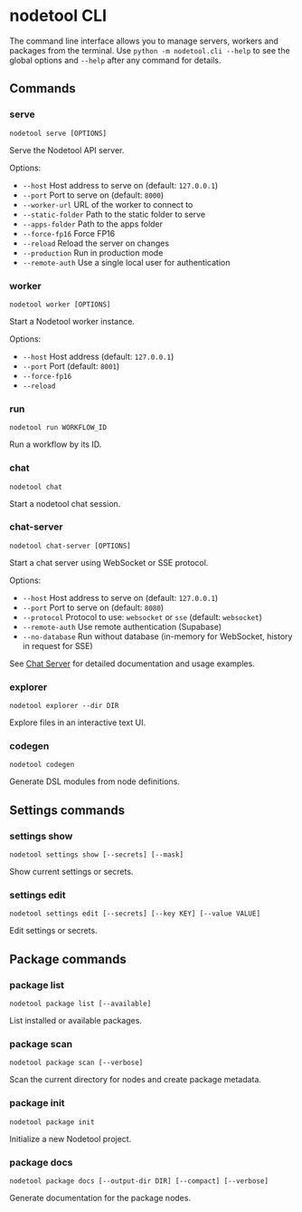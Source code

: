 # nodetool CLI

The command line interface allows you to manage servers, workers and packages from the terminal. Use
`python -m nodetool.cli --help` to see the global options and `--help` after any command for details.

## Commands

### serve

`nodetool serve [OPTIONS]`

Serve the Nodetool API server.

Options:

- `--host` Host address to serve on (default: `127.0.0.1`)
- `--port` Port to serve on (default: `8000`)
- `--worker-url` URL of the worker to connect to
- `--static-folder` Path to the static folder to serve
- `--apps-folder` Path to the apps folder
- `--force-fp16` Force FP16
- `--reload` Reload the server on changes
- `--production` Run in production mode
- `--remote-auth` Use a single local user for authentication

### worker

`nodetool worker [OPTIONS]`

Start a Nodetool worker instance.

Options:

- `--host` Host address (default: `127.0.0.1`)
- `--port` Port (default: `8001`)
- `--force-fp16`
- `--reload`

### run

`nodetool run WORKFLOW_ID`

Run a workflow by its ID.

### chat

`nodetool chat`

Start a nodetool chat session.

### chat-server

`nodetool chat-server [OPTIONS]`

Start a chat server using WebSocket or SSE protocol.

Options:

- `--host` Host address to serve on (default: `127.0.0.1`)
- `--port` Port to serve on (default: `8080`)
- `--protocol` Protocol to use: `websocket` or `sse` (default: `websocket`)
- `--remote-auth` Use remote authentication (Supabase)
- `--no-database` Run without database (in-memory for WebSocket, history in request for SSE)

See [Chat Server](chat-server.md) for detailed documentation and usage examples.

### explorer

`nodetool explorer --dir DIR`

Explore files in an interactive text UI.

### codegen

`nodetool codegen`

Generate DSL modules from node definitions.

## Settings commands

### settings show

`nodetool settings show [--secrets] [--mask]`

Show current settings or secrets.

### settings edit

`nodetool settings edit [--secrets] [--key KEY] [--value VALUE]`

Edit settings or secrets.

## Package commands

### package list

`nodetool package list [--available]`

List installed or available packages.

### package scan

`nodetool package scan [--verbose]`

Scan the current directory for nodes and create package metadata.

### package init

`nodetool package init`

Initialize a new Nodetool project.

### package docs

`nodetool package docs [--output-dir DIR] [--compact] [--verbose]`

Generate documentation for the package nodes.
